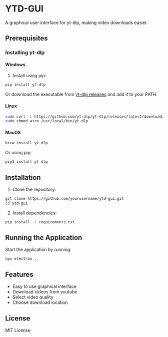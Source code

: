 # YTD-GUI

A graphical user interface for yt-dlp, making video downloads easier.

## Prerequisites

### Installing yt-dlp

#### Windows

1. Install using pip:

```bash
pip install yt-dlp
```

Or download the executable from [yt-dlp releases](https://github.com/yt-dlp/yt-dlp/releases) and add it to your PATH.

#### Linux

```bash
sudo curl -L https://github.com/yt-dlp/yt-dlp/releases/latest/download/yt-dlp -o /usr/local/bin/yt-dlp
sudo chmod a+rx /usr/local/bin/yt-dlp
```

#### MacOS

```bash
brew install yt-dlp
```

Or using pip:

```bash
pip3 install yt-dlp
```

## Installation

1. Clone the repository:

```bash
git clone https://github.com/yourusername/ytd-gui.git
cd ytd-gui
```

2. Install dependencies:

```bash
pip install -r requirements.txt
```

## Running the Application

Start the application by running:

```bash
npx electron .
```

## Features

- Easy to use graphical interface
- Download videos from youtube
- Select video quality
- Choose download location

## License

MIT License
